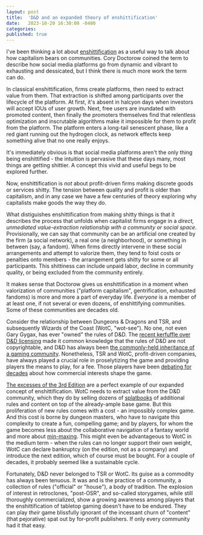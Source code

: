 ```yaml
---
layout: post
title:  'D&D and an expanded theory of enshittification'
date:   2023-10-20 16:30:00 -0400
categories: 
published: true
---
```

I've been thinking a lot about [enshittification](https://www.wired.com/story/tiktok-platforms-cory-doctorow/) as a useful way to talk about how capitalism bears on communities. Cory Doctorow coined the term to describe how social media platforms go from dynamic and vibrant to exhausting and dessicated, but I think there is much more work the term can do.

In classical enshittification, firms create platforms, then need to extract value from them. That extraction is shifted among participants over the lifecycle of the platform. At first, it's absent in halcyon days when investors will accept IOUs of user growth. Next, free users are inundated with promoted content, then finally the promoters themselves find that relentless optimization and inscrutable algorithms make it impossible for them to profit from the platform. The platform enters a long-tail senescent phase, like a red giant running out the hydrogen clock, as network effects keep something alive that no one really enjoys.

It's immediately obvious is that social media platforms aren't the only thing being enshittified - the intuition is pervasive that these days many, most things are getting shittier. A concept this vivid and useful begs to be explored further.

Now, enshittification is _not_ about profit-driven firms making discrete goods or services shitty. The tension between quality and profit is older than capitalism, and in any case we have a few centuries of theory exploring why capitalists make goods the way they do.

What distiguishes enshittification from making shitty things is that it describes the process that unfolds when capitalist firms engage in a _direct, unmediated value-extraction relationship with a community or social space_. Provisionally, we can say that community can be an artificial one created by the firm (a social network), a real one (a neighborhood), or something in between (say, a fandom). When firms directly intervene in these social arrangements and attempt to valorize them, they tend to foist costs or penalties onto members - the arrangement gets shitty for some or all participants. This shittiness can include unpaid labor, decline in community quality, or being excluded from the community entirely.

It makes sense that Doctorow gives us enshittification in a moment when valorization of communities ("platform capitalism", gentrification, exhausted fandoms) is more and more a part of everyday life. _Everyone_ is a member of at least one, if not several or even dozens, of enshittifying communities. Some of these communities are decades old.

Consider the relationship between Dungeons & Dragons and TSR, and subsequently Wizards of the Coast (WotC, "wot-see"). No one, not even Gary Gygax, has ever "owned" the rules of D&D. The [recent kerfuffle over D&D licensing](https://www.npr.org/2023/01/25/1151474346/proposed-copyright-changes-have-dungeons-and-dragons-fans-up-in-arms) made it common knowledge that the rules of D&D are not copyrightable, and D&D has always been [the commonly-held inheritance of a gaming community](https://traversefantasy.blogspot.com/2022/05/wizards-hate-her-how-to-play-d-for-free.html). Nonetheless, TSR and WotC, profit-driven companies, have always played a crucial role in proselytizing the game and providing players the means to play, for a fee. Those players have been [debating for decades](https://grognardia.blogspot.com/2008/04/how-dragonlance-ruined-everything.html) about how commercial interests shape the game. 

[The excesses of the 3rd Edition](https://scholomance.substack.com/p/system-scorn-the-excesses-of-3rd) are a perfect example of our expanded concept of enshittification. WotC needs to extract value from the D&D community, which they do by selling dozens of [splatbooks](https://www.rpg.net/news+reviews/columns/edit11nov04.html) of additional rules and content on top of the already-ample base game. But this proliferation of new rules comes with a cost - an impossibly complex game. And this cost is borne by dungeon masters, who have to navigate this complexity to create a fun, compelling game; and by players, for whom the game becomes less about the collaborative navigation of a fantasy world and more about [min-maxing](https://tvtropes.org/pmwiki/pmwiki.php/Main/MinMaxing). This might even be advantageous to WotC in the medium term - when the rules can no longer support their own weight, WotC can declare bankruptcy (on the edition, not as a company) and introduce the next edition, which of course must be bought. For a couple of decades, it probably seemed like a sustainable cycle.

Fortunately, D&D never belonged to TSR or WotC. Its guise as a commodity has always been tenuous. It was and is the practice of a community, a collection of rules ("official" or "house"), a body of tradition. The explosion of interest in retroclones, "post-OSR", and so-called storygames, while still thoroughly commercialized, show a growing awareness among players that the enshittification of tabletop gaming doesn't have to be endured. They can play _their_ game blissfully ignorant of the incessant churn of "content" (that pejorative) spat out by for-profit publishers. If only every community had it that easy.
